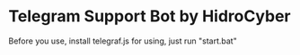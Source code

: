 # Telegram Support Bot by HidroCyber
Before you use, install telegraf.js
for using, just run "start.bat"
